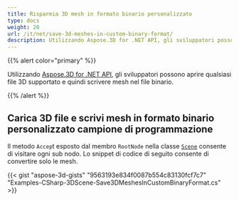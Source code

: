 ```yaml
---
title: Risparmia 3D mesh in formato binario personalizzato
type: docs
weight: 20
url: /it/net/save-3d-meshes-in-custom-binary-format/
description: Utilizzando Aspose.3D for .NET API, gli sviluppatori possono aprire qualsiasi file 3D supportato e quindi scrivere mesh nel file binario personalizzato.
---
```

{{% alert color="primary" %}}

Utilizzando [Aspose.3D for .NET API](https://products.aspose.com/3d/net/), gli sviluppatori possono aprire qualsiasi file 3D supportato e quindi scrivere mesh nel file binario.

{{% /alert %}}
##  **Carica 3D file e scrivi mesh in formato binario personalizzato campione di programmazione**
Il metodo `Accep`t esposto dal membro `RootNode` nella classe [`Scene`](https://reference.aspose.com/3d/net/aspose.threed/scene) consente di visitare ogni sub nodo. Lo snippet di codice di seguito consente di convertire solo le mesh.

{{< gist "aspose-3d-gists" "9563193e834f0087b554c83130fcf7c7" "Examples-CSharp-3DScene-Save3DMeshesInCustomBinaryFormat.cs" >}}
